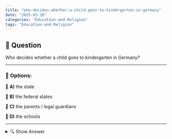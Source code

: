 ```yaml
---
title: "who-decides-whether-a-child-goes-to-kindergarten-in-germany"
date: "2025-03-10"
categories: "Education-and-Religion"
tags: "Education-and-Religion"
---
```


## 📌 **Question**

Who decides whether a child goes to kindergarten in Germany?



---

### 📝 **Options:**

🔘 **A)** the state

🔘 **B)** the federal states

🔘 **C)** the parents / legal guardians

🔘 **D)** the schools

---

<details>
  <summary>🔍 Show Answer</summary>

  <p>
💡  <b>Correct Answer:</b>  c
  </p>
  <p>
    📖<b>Explanation:</b>
    In Germany, the decision as to whether a child attends kindergarten is the responsibility of several actors. The education system is organised on a federal basis, which means that the federal states can set their own regulations. At the same time, parents or guardians have the right to determine the care of their child. The state provides the framework conditions and financial support, while schools usually have no direct influence on kindergarten attendance. This combination of state requirements and parental decision ultimately determines a child's kindergarten attendance.
  </p>
</details>

